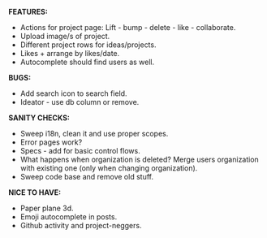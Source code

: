 __FEATURES:__
 * Actions for project page: Lift - bump - delete - like - collaborate. 
 * Upload image/s of project.
 * Different project rows for ideas/projects. 
 * Likes + arrange by likes/date.
 * Autocomplete should find users as well.
 
__BUGS:__
 * Add search icon to search field.
 * Ideator - use db column or remove.

__SANITY CHECKS:__
 * Sweep i18n, clean it and use proper scopes.
 * Error pages work?
 * Specs - add for basic control flows.
 * What happens when organization is deleted? Merge users organization with existing one (only when changing organization).
 * Sweep code base and remove old stuff.
 
__NICE TO HAVE:__
 * Paper plane 3d.
 * Emoji autocomplete in posts.
 * Github activity and project-neggers.
